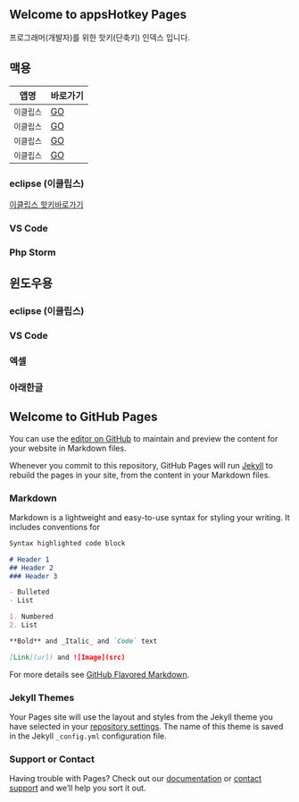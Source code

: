 ## Welcome to appsHotkey Pages

프로그래머(개발자)를 위한 핫키(단축키) 인덱스 입니다.

## 맥용

앱명 | 바로가기
------------ | ------------- 
`이클립스` | [GO](https://github.com/appskey/appskey.github.io/edit/master/index.md) 
`이클립스` | [GO](https://github.com/appskey/appskey.github.io/edit/master/index.md) 
`이클립스` | [GO](https://github.com/appskey/appskey.github.io/edit/master/index.md) 
`이클립스` | [GO](https://github.com/appskey/appskey.github.io/edit/master/index.md) 



### eclipse (이클립스)
[이클립스 핫키바로가기](https://github.com/appskey/appskey.github.io/edit/master/index.md)


### VS Code
### Php Storm



## 윈도우용 

### eclipse (이클립스)
### VS Code
### 엑셀
### 아래한글

## Welcome to GitHub Pages

You can use the [editor on GitHub](https://github.com/appskey/appskey.github.io/edit/master/index.md) to maintain and preview the content for your website in Markdown files.

Whenever you commit to this repository, GitHub Pages will run [Jekyll](https://jekyllrb.com/) to rebuild the pages in your site, from the content in your Markdown files.

### Markdown

Markdown is a lightweight and easy-to-use syntax for styling your writing. It includes conventions for

```markdown
Syntax highlighted code block

# Header 1
## Header 2
### Header 3

- Bulleted
- List

1. Numbered
2. List

**Bold** and _Italic_ and `Code` text

[Link](url) and ![Image](src)
```

For more details see [GitHub Flavored Markdown](https://guides.github.com/features/mastering-markdown/).

### Jekyll Themes

Your Pages site will use the layout and styles from the Jekyll theme you have selected in your [repository settings](https://github.com/appskey/appskey.github.io/settings). The name of this theme is saved in the Jekyll `_config.yml` configuration file.

### Support or Contact

Having trouble with Pages? Check out our [documentation](https://docs.github.com/categories/github-pages-basics/) or [contact support](https://github.com/contact) and we’ll help you sort it out.
